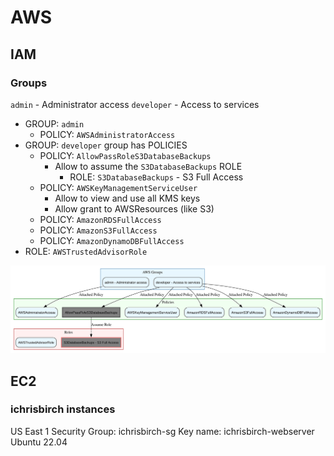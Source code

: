 # AWS

## IAM

### Groups

`admin` - Administrator access
`developer` - Access to services

- GROUP: `admin`
  - POLICY: `AWSAdministratorAccess`
- GROUP: `developer` group has POLICIES
  - POLICY: `AllowPassRoleS3DatabaseBackups`
    - Allow to assume the `S3DatabaseBackups` ROLE
      - ROLE: `S3DatabaseBackups` - S3 Full Access
  - POLICY: `AWSKeyManagementServiceUser`
    - Allow to view and use all KMS keys
    - Allow grant to AWSResources (like S3)
  - POLICY: `AmazonRDSFullAccess`
  - POLICY: `AmazonS3FullAccess`
  - POLICY: `AmazonDynamoDBFullAccess`
- ROLE: `AWSTrustedAdvisorRole`

![AWS IAM Structure](images/generated/aws_iam.svg)

## EC2

### ichrisbirch instances

US East 1
Security Group: ichrisbirch-sg
Key name: ichrisbirch-webserver
Ubuntu 22.04
